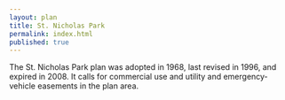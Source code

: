 ```yaml
---
layout: plan
title: St. Nicholas Park
permalink: index.html
published: true
---
```


The St. Nicholas Park plan was adopted in 1968, last revised in 1996, and expired in 2008. It calls for commercial use and utility and emergency-vehicle easements in the plan area.